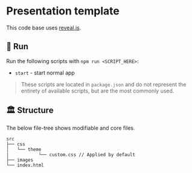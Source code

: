 # Presentation template

This code base uses [reveal.js](https://github.com/hakimel/reveal.js/).

## 👟 Run

Run the following scripts with `npm run <SCRIPT_HERE>`:

- `start` - start normal app

> These scripts are located in `package.json` and do not represent the entirety of available scripts, but are the most commonly used.

## 🏛 Structure

The below file-tree shows modifiable and core files.

```
src
├── css
│   └── theme
|			└── custom.css // Applied by default
├── images
└── index.html
```
